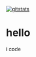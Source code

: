 [![gitstats](https://github-readme-stats.vercel.app/api?username=meteoror)](https://github.com/anuraghazra/github-readme-stats)
# hello
i code
